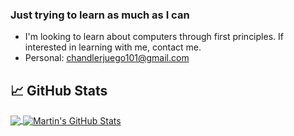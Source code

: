 ### Just trying to learn as much as I can


- I'm looking to learn about computers through first principles. If interested in learning with me, contact me.
- Personal: chandlerjuego101@gmail.com

## &#x1f4c8; GitHub Stats

<a href="https://github.com/chandyego84/">
  <img align="center" src="https://github-readme-stats.vercel.app/api/top-langs/?username=chandyego84&hide=java,html&title_color=ffffff&text_color=c9cacc&icon_color=2bbc8a&bg_color=1d1f21" />
</a>

<a href="https://github.com/chandyego84/">
   <img align="center" src="https://github-readme-stats.vercel.app/api?username=chandyego84&show_icons=true&line_height=27&count_private=true&title_color=ffffff&text_color=c9cacc&icon_color=2bbc8a&bg_color=1d1f21" alt="Martin's GitHub Stats" />
</a>


